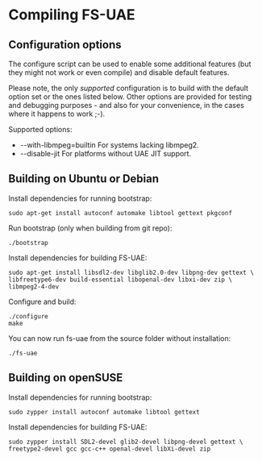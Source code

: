# Compiling FS-UAE

## Configuration options

The configure script can be used to enable some additional features
(but they might not work or even compile) and disable default features.

Please note, the only *supported* configuration is to build with the
default option set or the ones listed below.  Other options are provided
for testing and debugging purposes - and also for your convenience, in
the cases where it happens to work ;-).

Supported options:

 * --with-libmpeg=builtin    For systems lacking libmpeg2.
 * --disable-jit             For platforms without UAE JIT support.

## Building on Ubuntu or Debian

Install dependencies for running bootstrap:

    sudo apt-get install autoconf automake libtool gettext pkgconf

Run bootstrap (only when building from git repo):

    ./bootstrap

Install dependencies for building FS-UAE:

    sudo apt-get install libsdl2-dev libglib2.0-dev libpng-dev gettext \
    libfreetype6-dev build-essential libopenal-dev libxi-dev zip \
    libmpeg2-4-dev

Configure and build:

    ./configure
    make

You can now run fs-uae from the source folder without installation:

    ./fs-uae

## Building on openSUSE

Install dependencies for running bootstrap:

    sudo zypper install autoconf automake libtool gettext

Install dependencies for building FS-UAE:

    sudo zypper install SDL2-devel glib2-devel libpng-devel gettext \
    freetype2-devel gcc gcc-c++ openal-devel libXi-devel zip
